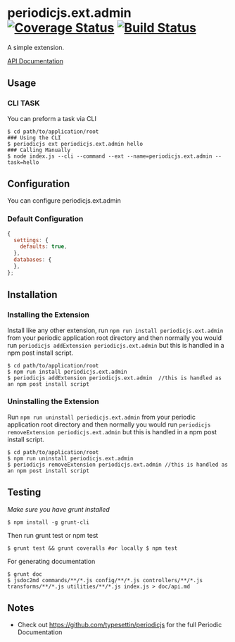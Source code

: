 # periodicjs.ext.admin [![Coverage Status](https://coveralls.io/repos/github/githubUserOrgName/periodicjs.ext.admin/badge.svg?branch=master)](https://coveralls.io/github/githubUserOrgName/periodicjs.ext.admin?branch=master) [![Build Status](https://travis-ci.org/githubUserOrgName/periodicjs.ext.admin.svg?branch=master)](https://travis-ci.org/githubUserOrgName/periodicjs.ext.admin)

  A simple extension.

  [API Documentation](https://github.com/githubUserOrgName/periodicjs.ext.admin/blob/master/doc/api.md)

  ## Usage

  ### CLI TASK

  You can preform a task via CLI
  ```
  $ cd path/to/application/root
  ### Using the CLI
  $ periodicjs ext periodicjs.ext.admin hello  
  ### Calling Manually
  $ node index.js --cli --command --ext --name=periodicjs.ext.admin --task=hello 
  ```

  ## Configuration

  You can configure periodicjs.ext.admin

  ### Default Configuration
  ```javascript
  {
    settings: {
      defaults: true,
    },
    databases: {
    },
  };
  ```


  ## Installation

  ### Installing the Extension

  Install like any other extension, run `npm run install periodicjs.ext.admin` from your periodic application root directory and then normally you would run `periodicjs addExtension periodicjs.ext.admin` but this is handled in a npm post install script.
  ```
  $ cd path/to/application/root
  $ npm run install periodicjs.ext.admin
  $ periodicjs addExtension periodicjs.ext.admin  //this is handled as an npm post install script
  ```
  ### Uninstalling the Extension

  Run `npm run uninstall periodicjs.ext.admin` from your periodic application root directory and then normally you would run `periodicjs removeExtension periodicjs.ext.admin` but this is handled in a npm post install script.
  ```
  $ cd path/to/application/root
  $ npm run uninstall periodicjs.ext.admin
  $ periodicjs removeExtension periodicjs.ext.admin //this is handled as an npm post install script
  ```


  ## Testing
  *Make sure you have grunt installed*
  ```
  $ npm install -g grunt-cli
  ```

  Then run grunt test or npm test
  ```
  $ grunt test && grunt coveralls #or locally $ npm test
  ```
  For generating documentation
  ```
  $ grunt doc
  $ jsdoc2md commands/**/*.js config/**/*.js controllers/**/*.js  transforms/**/*.js utilities/**/*.js index.js > doc/api.md
  ```
  ## Notes
  * Check out https://github.com/typesettin/periodicjs for the full Periodic Documentation